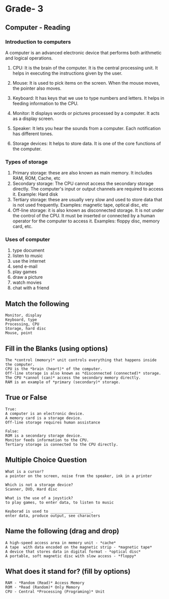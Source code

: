 # Grade- 3

## Computer  - Reading

### Introduction to computers
A computer is an advanced electronic device that performs both arithmetic and logical operations.

1. CPU: It is the brain of the computer. It is the central processing unit. It helps in executing the instructions given by the user.

2. Mouse:  It is used to pick items on the screen. When the mouse moves, the pointer also moves.

3. Keyboard: It has keys that we use to type numbers and letters. It helps in feeding information to the CPU.

4. Monitor:  It displays words or pictures processed by a computer. It acts as a display screen.

5. Speaker:  It lets you hear the sounds from a computer. Each notification has different tones.

6. Storage devices: It helps to store data. It is one of the core functions of the computer.

### Types of storage
1. Primary storage: these are also known as main memory. It includes RAM, ROM, Cache, etc
2. Secondary storage: The CPU cannot access the secondary storage directly. The computer's input or output channels are required to access it. Example: Hard disk
3. Tertiary storage: these are usually very slow and used to store data that is not used frequently. Examples: magnetic tape, optical disc, etc
4. Off-line storage: it is also known as disconnected storage. It is not under the control of the CPU. It must be inserted or connected by a human operator for the computer to access it. Examples: floppy disc, memory card, etc.

### Uses of computer
1. type document
2. listen to music
3. use the internet
4. send e-mail
5. play games
6. draw a picture
7. watch movies
8. chat with a friend

## Match the following

```
Monitor, display
Keyboard, type
Processing, CPU
Storage, hard disc
Mouse, point

```

## Fill in the Blanks (using options)

```
The *control (memory)* unit controls everything that happens inside the computer.
CPU is the *brain (heart)* of the computer.
Off-line storage is also known as *disconnected (connected)* storage.
The CPU *cannot (can)* access the secondary memory directly.
RAM is an example of *primary (secondary)* storage.
```

## True or False
```
True:
A computer is an electronic device.
A memory card is a storage device.
Off-line storage requires human assistance

False:
ROM is a secondary storage device.
Monitor feeds information to the CPU.
Tertiary storage is connected to the CPU directly.
```

## Multiple Choice Question

```
What is a cursor?
a pointer on the screen, noise from the speaker, ink in a printer

Which is not a storage device?
Scanner, DVD, Hard disc

What is the use of a joystick?
to play games, to enter data, to listen to music

Keyborad is used to __________________.
enter data, produce output, see characters
```
## Name the following (drag and drop)
```
A high-speed access area in memory unit - *cache*
A tape  with data encoded on the magnetic strip - *magnetic tape*
A device that stores data in digital format - *optical disc*
A portable, soft magnetic disc with slow access - *floppy*
```
## What does it stand for? (fill by options)
```
RAM - *Random (Read)* Access Memory
ROM - *Read (Random)* Only Memory
CPU - Central *Processing (Programing)* Unit
```



